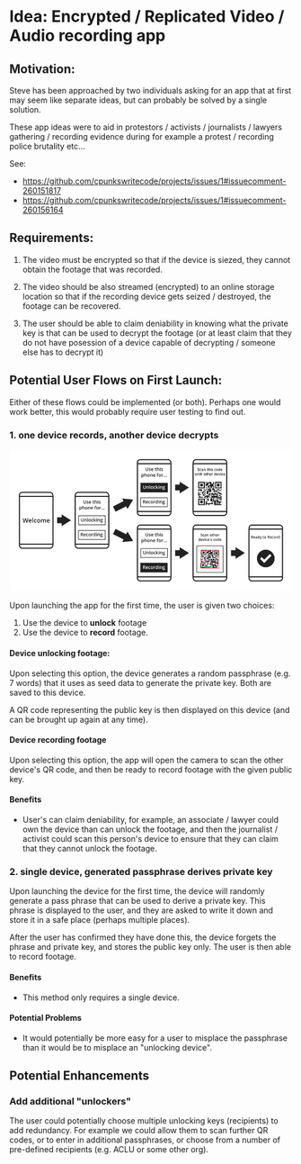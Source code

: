 # Idea: Encrypted / Replicated Video / Audio recording app

## Motivation:

Steve has been approached by two individuals asking for an app that at first
may seem like separate ideas, but can probably be solved by a single solution.

These app ideas were to aid in protestors / activists / journalists / lawyers
gathering / recording evidence during for example a protest / recording police
brutality etc...

See:

* <https://github.com/cpunkswritecode/projects/issues/1#issuecomment-260151817>
* <https://github.com/cpunkswritecode/projects/issues/1#issuecomment-260156164>

## Requirements:

1. The video must be encrypted so that if the device is siezed, they cannot
obtain the footage that was recorded.

2. The video should be also streamed (encrypted) to an online storage location
so that if the recording device gets seized / destroyed, the footage can be
recovered.

3. The user should be able to claim deniability in knowing what the private key
is that can be used to decrypt the footage (or at least claim that they do not
have posession of a device capable of decrypting / someone else has to decrypt
it)

## Potential User Flows on First Launch:

Either of these flows could be implemented (or both). Perhaps one would work
better, this would probably require user testing to find out.

### 1. one device records, another device decrypts

![one device records, another device unlocks](flow-1.png)

Upon launching the app for the first time, the user is given two choices:

1. Use the device to **unlock** footage
2. Use the device to **record** footage.

#### Device unlocking footage:

Upon selecting this option, the device generates a random passphrase (e.g. 7
words) that it uses as seed data to generate the private key. Both are saved to
this device.

A QR code representing the public key is then displayed on this device (and can
be brought up again at any time).

#### Device recording footage

Upon selecting this option, the app will open the camera to scan the other
device's QR code, and then be ready to record footage with the given public
key.

#### Benefits

* User's can claim deniability, for example, an associate / lawyer could own
the device than can unlock the footage, and then the journalist / activist
could scan this person's device to ensure that they can claim that they cannot
unlock the footage.

### 2. single device, generated passphrase derives private key

Upon launching the device for the first time, the device will randomly generate
a pass phrase that can be used to derive a private key. This phrase is
displayed to the user, and they are asked to write it down and store it in a
safe place (perhaps multiple places).

After the user has confirmed they have done this, the device forgets the phrase
and private key, and stores the public key only. The user is then able to
record footage.

#### Benefits

* This method only requires a single device.

#### Potential Problems

* It would potentially be more easy for a user to misplace the passphrase than
it would be to misplace an "unlocking device".

## Potential Enhancements

### Add additional "unlockers"

The user could potentially choose multiple unlocking keys (recipients) to add
redundancy. For example we could allow them to scan further QR codes, or to
enter in additional passphrases, or choose from a number of pre-defined
recipients (e.g. ACLU or some other org).
